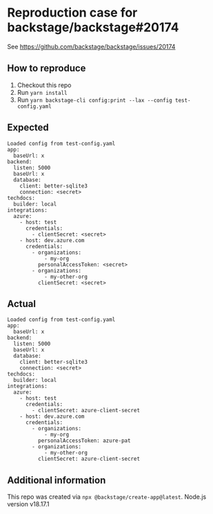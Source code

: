 # Reproduction case for backstage/backstage#20174

See https://github.com/backstage/backstage/issues/20174

## How to reproduce

1. Checkout this repo
1. Run `yarn install`
1. Run `yarn backstage-cli config:print --lax --config test-config.yaml`

## Expected

```
Loaded config from test-config.yaml
app:
  baseUrl: x
backend:
  listen: 5000
  baseUrl: x
  database:
    client: better-sqlite3
    connection: <secret>
techdocs:
  builder: local
integrations:
  azure:
    - host: test
      credentials:
        - clientSecret: <secret>
    - host: dev.azure.com
      credentials:
        - organizations:
            - my-org
          personalAccessToken: <secret>
        - organizations:
            - my-other-org
          clientSecret: <secret>
```

## Actual

```
Loaded config from test-config.yaml
app:
  baseUrl: x
backend:
  listen: 5000
  baseUrl: x
  database:
    client: better-sqlite3
    connection: <secret>
techdocs:
  builder: local
integrations:
  azure:
    - host: test
      credentials:
        - clientSecret: azure-client-secret
    - host: dev.azure.com
      credentials:
        - organizations:
            - my-org
          personalAccessToken: azure-pat
        - organizations:
            - my-other-org
          clientSecret: azure-client-secret
```

## Additional information

This repo was created via `npx @backstage/create-app@latest`.
Node.js version v18.17.1
